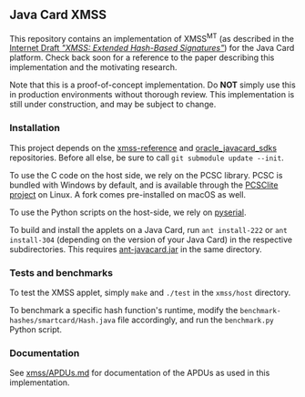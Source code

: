 ## Java Card XMSS

This repository contains an implementation of XMSS<sup>MT</sup> (as described in the [Internet Draft _"XMSS: Extended Hash-Based Signatures"_](https://datatracker.ietf.org/doc/draft-irtf-cfrg-xmss-hash-based-signatures/)) for the Java Card platform. Check back soon for a reference to the paper describing this implementation and the motivating research.

Note that this is a proof-of-concept implementation. Do **NOT** simply use this in production environments without thorough review. This implementation is still under construction, and may be subject to change.

### Installation

This project depends on the [xmss-reference](https://github.com/joostrijneveld/xmss-reference) and [oracle_javacard_sdks](https://github.com/martinpaljak/oracle_javacard_sdks) repositories. Before all else, be sure to call `git submodule update --init`.

To use the C code on the host side, we rely on the PCSC library. PCSC is bundled with Windows by default, and is available through the [PCSClite project](https://pcsclite.apdu.fr/) on Linux. A fork comes pre-installed on macOS as well.

To use the Python scripts on the host-side, we rely on [pyserial](https://github.com/pyserial/pyserial).

To build and install the applets on a Java Card, run `ant install-222` or `ant install-304` (depending on the version of your Java Card) in the respective subdirectories. This requires [ant-javacard.jar](https://github.com/martinpaljak/ant-javacard/releases/download/v1.8/ant-javacard.jar) in the same directory.

### Tests and benchmarks

To test the XMSS applet, simply `make`  and `./test` in the `xmss/host` directory.

To benchmark a specific hash function's runtime, modify the `benchmark-hashes/smartcard/Hash.java` file accordingly, and run the `benchmark.py` Python script.

### Documentation

See [xmss/APDUs.md](xmss/APDUs.md) for documentation of the APDUs as used in this implementation.
